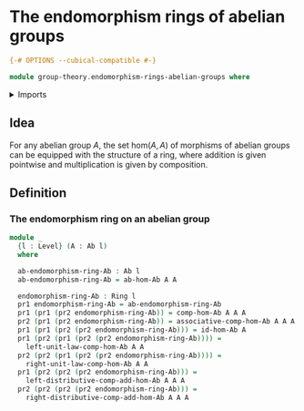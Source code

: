# The endomorphism rings of abelian groups

```agda
{-# OPTIONS --cubical-compatible #-}

module group-theory.endomorphism-rings-abelian-groups where
```

<details><summary>Imports</summary>

```agda
open import foundation.dependent-pair-types
open import foundation.universe-levels

open import group-theory.abelian-groups
open import group-theory.addition-homomorphisms-abelian-groups
open import group-theory.homomorphisms-abelian-groups

open import ring-theory.rings
```

</details>

## Idea

For any abelian group $A$, the set $\mathrm{hom}(A,A)$ of morphisms of abelian
groups can be equipped with the structure of a ring, where addition is given
pointwise and multiplication is given by composition.

## Definition

### The endomorphism ring on an abelian group

```agda
module _
  {l : Level} (A : Ab l)
  where

  ab-endomorphism-ring-Ab : Ab l
  ab-endomorphism-ring-Ab = ab-hom-Ab A A

  endomorphism-ring-Ab : Ring l
  pr1 endomorphism-ring-Ab = ab-endomorphism-ring-Ab
  pr1 (pr1 (pr2 endomorphism-ring-Ab)) = comp-hom-Ab A A A
  pr2 (pr1 (pr2 endomorphism-ring-Ab)) = associative-comp-hom-Ab A A A A
  pr1 (pr1 (pr2 (pr2 endomorphism-ring-Ab))) = id-hom-Ab A
  pr1 (pr2 (pr1 (pr2 (pr2 endomorphism-ring-Ab)))) =
    left-unit-law-comp-hom-Ab A A
  pr2 (pr2 (pr1 (pr2 (pr2 endomorphism-ring-Ab)))) =
    right-unit-law-comp-hom-Ab A A
  pr1 (pr2 (pr2 (pr2 endomorphism-ring-Ab))) =
    left-distributive-comp-add-hom-Ab A A A
  pr2 (pr2 (pr2 (pr2 endomorphism-ring-Ab))) =
    right-distributive-comp-add-hom-Ab A A A
```
